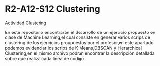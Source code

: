 # R2-A12-S12 Clustering

Actividad Clustering

En este repositorio encontrarán el desarrollo de un ejercicio propuesto en clase de Machine Learning,el cual consiste en generar varios scrips de clustering de los ejercicios proupuestos por el profesor,en este apartado podemos evidenciar los scrips de K-Means,DBSCAN y Hierarchical Clustering,en el mismo archivo podrán encontrar la descripción detallada sobre que realiza cada linea de codigo
